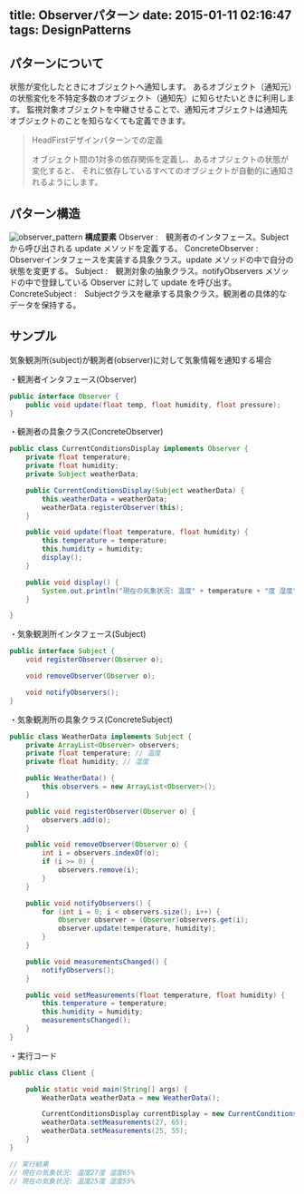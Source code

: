 title: Observerパターン
date: 2015-01-11 02:16:47
tags: DesignPatterns
---

## パターンについて
状態が変化したときにオブジェクトへ通知します。
あるオブジェクト（通知元）の状態変化を不特定多数のオブジェクト（通知先）に知らせたいときに利用します。
監視対象オブジェクトを中継させることで、通知元オブジェクトは通知先オブジェクトのことを知らなくても定義できます。

>HeadFirstデザインパターンでの定義
>
>オブジェクト間の1対多の依存関係を定義し、あるオブジェクトの状態が変化すると、
>それに依存しているすべてのオブジェクトが自動的に通知されるようにします。


## パターン構造
![observer_pattern](/image/DesignPattern/observer.png)
**構成要素**
Observer :　観測者のインタフェース。Subject から呼び出される update メソッドを定義する。
ConcreteObserver :　Observerインタフェースを実装する具象クラス。update メソッドの中で自分の状態を変更する。
Subject :　観測対象の抽象クラス。notifyObservers メソッドの中で登録している Observer に対して update を呼び出す。
ConcreteSubject	:　Subjectクラスを継承する具象クラス。観測者の具体的なデータを保持する。


## サンプル
気象観測所(subject)が観測者(observer)に対して気象情報を通知する場合

・観測者インタフェース(Observer)
``` java
public interface Observer {
	public void update(float temp, float humidity, float pressure);
}
```

・観測者の具象クラス(ConcreteObserver)
``` java
public class CurrentConditionsDisplay implements Observer {
	private float temperature;
	private float humidity;
	private Subject weatherData;

	public CurrentConditionsDisplay(Subject weatherData) {
		this.weatherData = weatherData;
		weatherData.registerObserver(this);
	}

	public void update(float temperature, float humidity) {
		this.temperature = temperature;
		this.humidity = humidity;
		display();
	}

	public void display() {
		System.out.println("現在の気象状況: 温度" + temperature + "度 湿度" + humidity + "%");
    }

}
```

・気象観測所インタフェース(Subject)
``` java
public interface Subject {
	void registerObserver(Observer o);

	void removeObserver(Observer o);

	void notifyObservers();
}

```

・気象観測所の具象クラス(ConcreteSubject)
``` java
public class WeatherData implements Subject {
	private ArrayList<Observer> observers;
	private float temperature; // 温度
	private float humidity; // 湿度

	public WeatherData() {
		this.observers = new ArrayList<Observer>();
	}

	public void registerObserver(Observer o) {
		observers.add(o);
	}

	public void removeObserver(Observer o) {
		int i = observers.indexOf(o);
		if (i >= 0) {
			observers.remove(i);
		}
	}

	public void notifyObservers() {
		for (int i = 0; i < observers.size(); i++) {
			Observer observer = (Observer)observers.get(i);
			observer.update(temperature, humidity);
		}
	}

	public void measurementsChanged() {
		notifyObservers();
	}

	public void setMeasurements(float temperature, float humidity) {
		this.temperature = temperature;
		this.humidity = humidity;
		measurementsChanged();
    }
}
```

・実行コード
``` java
public class Client {

	public static void main(String[] args) {
		WeatherData weatherData = new WeatherData();

		CurrentConditionsDisplay currentDisplay = new CurrentConditionsDisplay(weatherData);
		weatherData.setMeasurements(27, 65);
		weatherData.setMeasurements(25, 55);
	}
}

// 実行結果
// 現在の気象状況: 温度27度 湿度65%
// 現在の気象状況: 温度25度 湿度55%
```
